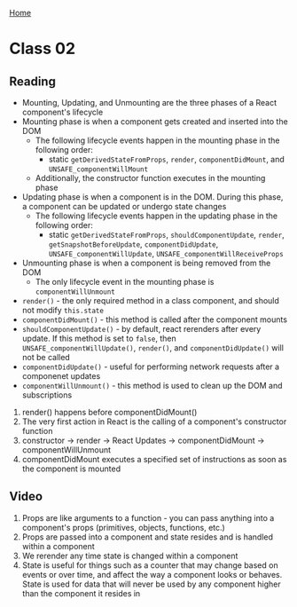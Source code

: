 [Home](../README.md)

# Class 02

## Reading

- Mounting, Updating, and Unmounting are the three phases of a React component's lifecycle
- Mounting phase is when a component gets created and inserted into the DOM
  - The following lifecycle events happen in the mounting phase in the following order:
    - static `getDerivedStateFromProps`, `render`, `componentDidMount`, and `UNSAFE_componentWillMount`
  - Additionally, the constructor function executes in the mounting phase
- Updating phase is when a component is in the DOM. During this phase, a component can be updated or undergo state changes
  - The following lifecycle events happen in the updating phase in the following order:
    - static `getDerivedStateFromProps`, `shouldComponentUpdate`, `render`,
`getSnapshotBeforeUpdate`, `componentDidUpdate`, `UNSAFE_componentWillUpdate`, `UNSAFE_componentWillReceiveProps`
- Unmounting phase is when a component is being removed from the DOM
  - The only lifecycle event in the mounting phase is `componentWillUnmount`
- `render()` - the only required method in a class component, and should not modify `this.state`
- `componentDidMount()` - this method is called after the component mounts
- `shouldComponentUpdate()` - by default, react rerenders after every update. If this method is set to `false`, then `UNSAFE_componentWillUpdate()`, `render()`, and `componentDidUpdate()` will not be called
- `componentDidUpdate()` - useful for performing network requests after a componenet updates
- `componentWillUnmount()` - this method is used to clean up the DOM and subscriptions

1. render() happens before componentDidMount()
2. The very first action in React is the calling of a component's constructor function
3. constructor -> render -> React Updates -> componentDidMount -> componentWillUnmount
4. componentDidMount executes a specified set of instructions as soon as the component is mounted

## Video

1. Props are like arguments to a function - you can pass anything into a component's props (primitives, objects, functions, etc.)
2. Props are passed into a component and state resides and is handled within a component
3. We rerender any time state is changed within a component
4. State is useful for things such as a counter that may change based on events or over time, and affect the way a component looks or behaves. State is used for data that will never be used by any component higher than the component it resides in
